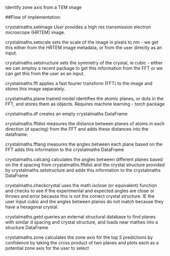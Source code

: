 Identify zone axis from a TEM image

##Flow of implementation:

crystalmaths.setimage User provides a high res transmission electron microscope (HRTEM) image.

crystalmaths.setscale sets the scale of the image in pixels to nm - we get this either from the HRTEM image metadata, or from the user directly as an input.

crystalmaths.setstructure sets the symmetry of the crystal, ie cubic - either we can employ a recent package to get this information from the FFT or we can get this from the user as an input.

crystalmaths.fft applies a fast fourier transform (FFT) to the image and stores this image separately.

crystalmaths.plane trained model identifies the atomic planes, or dots in the FFT, and stores them as objects. Requires machine learning - torch package

crystalmaths.df creates an empty crystalmaths DataFrame

crystalmaths.fftdist measures the distance between planes of atoms in each direction (d spacing) from the FFT and adds these distances into the dataframe.

crystalmaths.fftang measures the angles between each plane based on the FFT adds this information to the crystalmaths DataFrame

crystalmaths.calcang calculates the angles between different planes based on the d spacing from crystalmaths.fftdist and the crystal structure provided by crystalmaths.setstructure and adds this information to the crystalmaths DataFrame

crystalmaths.checkcrystal uses the math.isclose (or equivalent) function and checks to see if the experimental and expected angles are close or throws and error because this is not the correct crystal structure. IE the user input cubic and the angles between planes do not match because they have a hexagonal crystal. 

crystalmaths.getd queries an external structural database to find planes with similar d spacing and crystal structure, and loads near mathes into a structure DataFrame

crystalmaths.zone calculates the zone axis for the top 5 predictions by confidence by taking the cross product of two planes and plots each as a potential zone axis for the user to select
